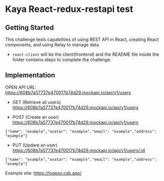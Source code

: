 # Kaya React-redux-restapi test

## Getting Started

This challenge tests capabilities of using REST API in React, creating React components, and using Relay to manage data.

- `react-client` will be the client(frontend) and the README file inside the folder contains steps to complete the challenge.

## Implementation

OPEN API URL: https://608b7a57737e470017b74d29.mockapi.io/api/v1/users

- GET (Retrieve all users) https://608b7a57737e470017b74d29.mockapi.io/api/v1/users

- POST (Create an user) https://608b7a57737e470017b74d29.mockapi.io/api/v1/users

```
{"name": "example","avatar": "example","email": "example","address": "example"}
```

- PUT (Updare an user) https://608b7a57737e470017b74d29.mockapi.io/api/v1/users/:id

```
{"name": "example","avatar": "example","email": "example","address": "example"}
```

Example site: https://loqeox.csb.app/
